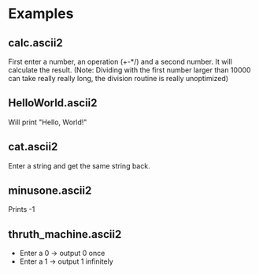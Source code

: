 # Examples

## calc.ascii2
First enter a number, an operation (+-*/) and a second number. It will calculate the result.
(Note: Dividing with the first number larger than 10000 can take really really long, the division routine is really unoptimized)

## HelloWorld.ascii2
Will print "Hello, World!"

## cat.ascii2
Enter a string and get the same string back.

## minusone.ascii2
Prints -1

## thruth_machine.ascii2
* Enter a 0 -> output 0 once
* Enter a 1 -> output 1 infinitely